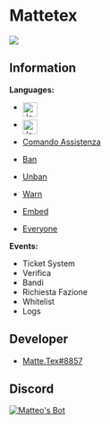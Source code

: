 # Mattetex
![](https://komarev.com/ghpvc/?username=mattetex&color=green)
## Information

**Languages:**

* <a href="https://www.lua.org/" target="_blank"> <img align="left" alt="JavaScript" width="26px" src="https://upload.wikimedia.org/wikipedia/commons/thumb/9/99/      Unofficial_JavaScript_logo_2.svg/640px-Unofficial_JavaScript_logo_2.svg.png"/> </a>

* <a href="https://www.lua.org/" target="_blank"> <img align="left" alt="JavaScript" width="26px" src="https://upload.wikimedia.org/wikipedia/commons/thumb/9/99/      Unofficial_JavaScript_logo_2.svg/640px-Unofficial_JavaScript_logo_2.svg.png"/> </a>









* [Comando Assistenza](https://github.com/mattetex/matteosbot/blob/main/commands/help/assistenza2.js)
* [Ban](https://github.com/mattetex/matteosbot/blob/main/commands/moderazione/ban.js)
* [Unban](https://github.com/mattetex/matteosbot/blob/main/commands/moderazione/unban.js)
* [Warn](https://github.com/mattetex/matteosbot/blob/main/commands/moderazione/00warn.js)
* [Embed](https://github.com/mattetex/matteosbot/blob/main/commands/comandiDiTesto/00embed.js)
* [Everyone](https://github.com/mattetex/matteosbot/blob/main/commands/comandiDiTesto/everyone.js)

**Events:**

* Ticket System
* Verifica
* Bandi
* Richiesta Fazione
* Whitelist
* Logs

## Developer

* [Matte.Tex#8857](https://matte-tex-web.000webhostapp.com/)

## Discord

<a href="https://discord.gg/jUaqPgQUEX" target="_blank"><img src="https://i.imgur.com/S4WoOw9.png" alt="Matteo's Bot" style="height: auto !important;width: auto !important;" ></a>
